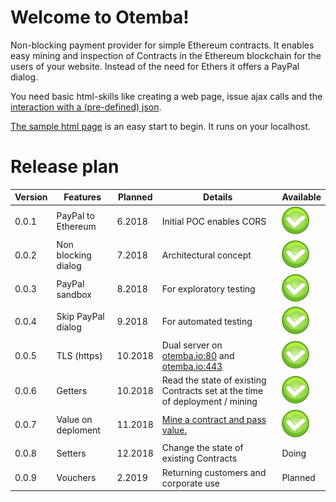 ﻿<h1 id="welcome-to-otemba">Welcome to Otemba!</h1>
<p>Non-blocking payment provider for simple Ethereum contracts. It enables easy mining and inspection of Contracts in the Ethereum blockchain for the users of your website. Instead of the need for Ethers it offers a PayPal dialog.</p>
<p>You need basic html-skills like creating a web page, issue ajax calls and the <a href="https://github.com/Otemba/paypal-to-eth/tree/master/mining">interaction with a (pre-defined) json</a>.</p>
<p><a href="https://github.com/Otemba/paypal-to-eth/blob/master/otembaTryOutPage.html">The sample html page</a> is an easy start to begin. It runs on your localhost.</p>
<h1 id="release-plan">Release plan</h1>

<table>
<thead>
<tr>
<th>Version</th>
<th>Features</th>
<th>Planned</th>
<th>Details</th>
<th>Available</th>
</tr>
</thead>
<tbody>
<tr>
<td>0.0.1</td>
<td>PayPal to Ethereum</td>
<td>6.2018</td>
<td>Initial POC enables CORS</td>
<td><img src="https://github.com/Otemba/paypal-to-eth/blob/master/images/ok.png" alt="done"></td>
</tr>
<tr>
<td>0.0.2</td>
<td>Non blocking dialog</td>
<td>7.2018</td>
<td>Architectural concept</td>
<td><img src="https://github.com/Otemba/paypal-to-eth/blob/master/images/ok.png" alt="done"></td>
</tr>
<tr>
<td>0.0.3</td>
<td>PayPal sandbox</td>
<td>8.2018</td>
<td>For exploratory testing</td>
<td><img src="https://github.com/Otemba/paypal-to-eth/blob/master/images/ok.png" alt="done"></td>
</tr>
<tr>
<td>0.0.4</td>
<td>Skip PayPal dialog</td>
<td>9.2018</td>
<td>For automated testing</td>
<td><img src="https://github.com/Otemba/paypal-to-eth/blob/master/images/ok.png" alt="done"></td>
</tr>
<tr>
<td>0.0.5</td>
<td>TLS (https)</td>
<td>10.2018</td>
<td>Dual server on <a href="http://otemba.io:80">otemba.io:80</a> and <a href="http://otemba.io:443">otemba.io:443</a></td>
<td><img src="https://github.com/Otemba/paypal-to-eth/blob/master/images/ok.png" alt="done"></td>
</tr>
<tr>
<td>0.0.6</td>
<td>Getters</td>
<td>10.2018</td>
<td>Read the state of existing Contracts set at the time of deployment / mining</td>
<td><img src="https://github.com/Otemba/paypal-to-eth/blob/master/images/ok.png" alt="done"></td>
</tr>
<tr>
<td>0.0.7</td>
<td>Value on deploment</td>
<td>11.2018</td>
<td><a href="https://github.com/Otemba/paypal-to-eth/blob/master/examples/value/README.md">Mine a contract and pass value.</a></td>
<td><img src="https://github.com/Otemba/paypal-to-eth/blob/master/images/ok.png" alt="done"></td>
</tr>
<tr>
<td>0.0.8</td>
<td>Setters</td>
<td>12.2018</td>
<td>Change the state of existing Contracts</td>
<td>Doing</td>
</tr>
<tr>
<td>0.0.9</td>
<td>Vouchers</td>
<td>2.2019</td>
<td>Returning customers and corporate use</td>
<td>Planned</td>
</tr>
</tbody>
</table>
<!--stackedit_data:
eyJoaXN0b3J5IjpbLTY3MzcxNTE2N119
-->